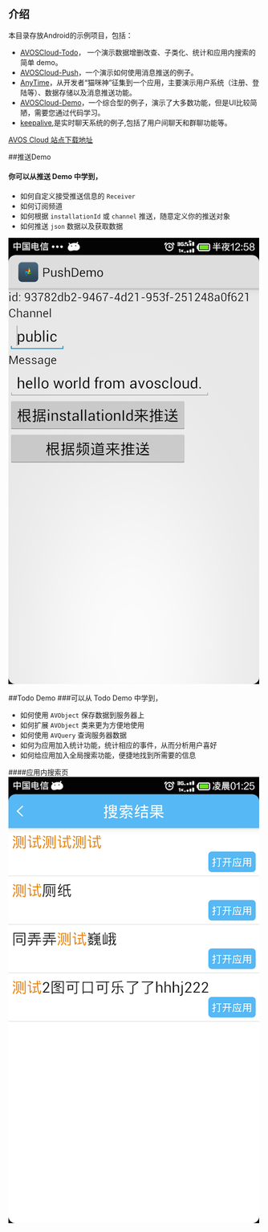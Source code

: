 ## 介绍

本目录存放Android的示例项目，包括：

* [AVOSCloud-Todo](./AVOSCloud-Todo)， 一个演示数据增删改查、子类化、统计和应用内搜索的简单 demo。
* [AVOSCloud-Push](./AVOSCloud-Push)，一个演示如何使用消息推送的例子。
* [AnyTime](./AnyTime)，从开发者“猫咪神”征集到一个应用，主要演示用户系统（注册、登陆等）、数据存储以及消息推送功能。
* [AVOSCloud-Demo](./AVOSCloud-Demo)，一个综合型的例子，演示了大多数功能，但是UI比较简陋，需要您通过代码学习。
* [keepalive](./keepalive),是实时聊天系统的例子,包括了用户间聊天和群聊功能等。


[AVOS Cloud 站点下载地址](https://download.avoscloud.com/demo/)

##推送Demo 
#### 你可以从推送 Demo 中学到，
* 如何自定义接受推送信息的  `Receiver`
* 如何订阅频道
* 如何根据 `installationId` 或 `channel` 推送，随意定义你的推送对象
* 如何推送 `json` 数据以及获取数据

![img](https://github.com/lzwjava/plan/blob/master/push.png)




##Todo Demo
###可以从 Todo Demo 中学到，
* 如何使用 `AVObject` 保存数据到服务器上
* 如何扩展 `AVObject` 类来更为方便地使用
* 如何使用 `AVQuery` 查询服务器数据
* 如何为应用加入统计功能，统计相应的事件，从而分析用户喜好
* 如何给应用加入全局搜索功能，便捷地找到所需要的信息

####应用内搜索页
![img](https://github.com/lzwjava/plan/blob/master/todo.png)


